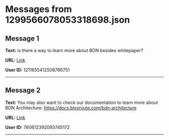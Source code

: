 # Messages from 1299566078053318698.json

## Message 1

**Text:** is there a way to learn more about BDN besides whitepaper?

**URL:** [Link](https://discord.com/channels/638409433860407300/638409433860407302/1299566078053318698)

**User ID:** 1211655412508786751

---

## Message 2

**Text:** You may also want to check our documentation to learn more about BDN Architecture: https://docs.bloxroute.com/bdn-architecture

**URL:** [Link](https://discord.com/channels/638409433860407300/638409433860407302/1299740572826861631)

**User ID:** 760612392093745172

---

